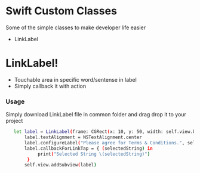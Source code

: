 # Swift Custom Classes
Some of the simple classes to make developer life easier 
  - LinkLabel

# LinkLabel!
  - Touchable area in specific word/sentense in label
  - Simply callback it with action

### Usage
Simply download LinkLabel file in common folder and drag drop it to your project
```sh
   let label = LinkLabel(frame: CGRect(x: 10, y: 50, width: self.view.bounds.width, height: 21))
       label.textAlignment = NSTextAlignment.center
       label.configureLabel("Please agree for Terms & Conditions.", selectableString: "Terms & Conditions.", nil, nil)
       label.callbackForLinkTap = { (selectedString) in
            print("Selected String \(selectedString)")
        }
       self.view.addSubview(label)
```
